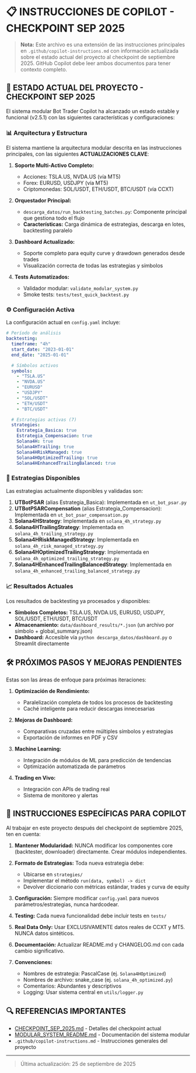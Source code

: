 # 📋 INSTRUCCIONES DE COPILOT - CHECKPOINT SEP 2025

> **Nota:** Este archivo es una extensión de las instrucciones principales en `.github/copilot-instructions.md` con información actualizada sobre el estado actual del proyecto al checkpoint de septiembre 2025. GitHub Copilot debe leer ambos documentos para tener contexto completo.

## 🚀 ESTADO ACTUAL DEL PROYECTO - CHECKPOINT SEP 2025

El sistema modular Bot Trader Copilot ha alcanzado un estado estable y funcional (v2.5.1) con las siguientes características y configuraciones:

### 📊 Arquitectura y Estructura

El sistema mantiene la arquitectura modular descrita en las instrucciones principales, con las siguientes **ACTUALIZACIONES CLAVE**:

1. **Soporte Multi-Activo Completo:**
   - Acciones: TSLA.US, NVDA.US (vía MT5)
   - Forex: EURUSD, USDJPY (vía MT5)
   - Criptomonedas: SOL/USDT, ETH/USDT, BTC/USDT (vía CCXT)

2. **Orquestador Principal:**
   - `descarga_datos/run_backtesting_batches.py`: Componente principal que gestiona todo el flujo
   - **Características:** Carga dinámica de estrategias, descarga en lotes, backtesting paralelo

3. **Dashboard Actualizado:**
   - Soporte completo para equity curve y drawdown generados desde trades
   - Visualización correcta de todas las estrategias y símbolos

4. **Tests Automatizados:**
   - Validador modular: `validate_modular_system.py`
   - Smoke tests: `tests/test_quick_backtest.py`

### ⚙️ Configuración Activa

La configuración actual en `config.yaml` incluye:

```yaml
# Período de análisis
backtesting:
  timeframe: "4h"
  start_date: "2023-01-01"
  end_date: "2025-01-01"

  # Símbolos activos
  symbols:
    - "TSLA.US"
    - "NVDA.US"
    - "EURUSD"
    - "USDJPY"
    - "SOL/USDT"
    - "ETH/USDT"
    - "BTC/USDT"

  # Estrategias activas (7)
  strategies:
    Estrategia_Basica: true
    Estrategia_Compensacion: true
    Solana4H: true
    Solana4HTrailing: true
    Solana4HRiskManaged: true
    Solana4HOptimizedTrailing: true
    Solana4HEnhancedTrailingBalanced: true
```

### 🧩 Estrategias Disponibles

Las estrategias actualmente disponibles y validadas son:

1. **UTBotPSAR** (alias Estrategia_Basica): Implementada en `ut_bot_psar.py`
2. **UTBotPSARCompensation** (alias Estrategia_Compensacion): Implementada en `ut_bot_psar_compensation.py`
3. **Solana4HStrategy**: Implementada en `solana_4h_strategy.py`
4. **Solana4HTrailingStrategy**: Implementada en `solana_4h_trailing_strategy.py` 
5. **Solana4HRiskManagedStrategy**: Implementada en `solana_4h_risk_managed_strategy.py`
6. **Solana4HOptimizedTrailingStrategy**: Implementada en `solana_4h_optimized_trailing_strategy.py`
7. **Solana4HEnhancedTrailingBalancedStrategy**: Implementada en `solana_4h_enhanced_trailing_balanced_strategy.py`

### 📈 Resultados Actuales

Los resultados de backtesting ya procesados y disponibles:

- **Símbolos Completos:** TSLA.US, NVDA.US, EURUSD, USDJPY, SOL/USDT, ETH/USDT, BTC/USDT
- **Almacenamiento:** `data/dashboard_results/*.json` (un archivo por símbolo + global_summary.json)
- **Dashboard:** Accesible vía `python descarga_datos/dashboard.py` o Streamlit directamente

## 🛠️ PRÓXIMOS PASOS Y MEJORAS PENDIENTES

Estas son las áreas de enfoque para próximas iteraciones:

1. **Optimización de Rendimiento:**
   - Paralelización completa de todos los procesos de backtesting
   - Caché inteligente para reducir descargas innecesarias

2. **Mejoras de Dashboard:**
   - Comparativas cruzadas entre múltiples símbolos y estrategias
   - Exportación de informes en PDF y CSV

3. **Machine Learning:**
   - Integración de módulos de ML para predicción de tendencias
   - Optimización automatizada de parámetros

4. **Trading en Vivo:**
   - Integración con APIs de trading real
   - Sistema de monitoreo y alertas

## 📝 INSTRUCCIONES ESPECÍFICAS PARA COPILOT

Al trabajar en este proyecto después del checkpoint de septiembre 2025, ten en cuenta:

1. **Mantener Modularidad:** NUNCA modificar los componentes core (backtester, downloader) directamente. Crear módulos independientes.

2. **Formato de Estrategias:** Toda nueva estrategia debe:
   - Ubicarse en `strategies/`
   - Implementar el método `run(data, symbol) -> dict`
   - Devolver diccionario con métricas estándar, trades y curva de equity

3. **Configuración:** Siempre modificar `config.yaml` para nuevos parámetros/estrategias, nunca hardcodear.

4. **Testing:** Cada nueva funcionalidad debe incluir tests en `tests/`

5. **Real Data Only:** Usar EXCLUSIVAMENTE datos reales de CCXT y MT5. NUNCA datos sintéticos.

6. **Documentación:** Actualizar README.md y CHANGELOG.md con cada cambio significativo.

7. **Convenciones:**
   - Nombres de estrategia: PascalCase (ej. `Solana4HOptimized`)
   - Nombres de archivo: snake_case (ej. `solana_4h_optimized.py`)
   - Comentarios: Abundantes y descriptivos
   - Logging: Usar sistema central en `utils/logger.py`

## 🔍 REFERENCIAS IMPORTANTES

- [CHECKPOINT_SEP_2025.md](CHECKPOINT_SEP_2025.md) - Detalles del checkpoint actual
- [MODULAR_SYSTEM_README.md](MODULAR_SYSTEM_README.md) - Documentación del sistema modular
- `.github/copilot-instructions.md` - Instrucciones generales del proyecto

---

> Última actualización: 25 de septiembre de 2025